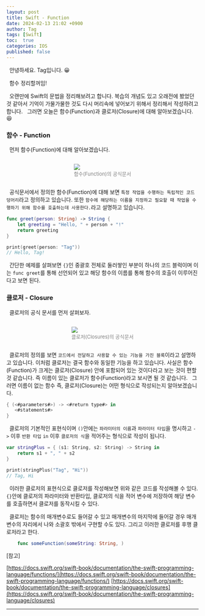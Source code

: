 ```yaml
---
layout: post
title: Swift - Function
date: 2024-02-13 21:02 +0900
author: Tag
tags: [Swift]
toc:  true
categories: IOS
published: false
---
```

&nbsp; 안녕하세요. Tag입니다. 😀

&nbsp; 함수 정리할꺼임!

&nbsp; 오랜만에 Swift의 문법을 정리해보려고 합니다. 복습의 개념도 있고 오래전에 봤었던 것 같아서 기억이 가물가물한 것도 다시 머리속에 넣어보기 위해서 정리해서 작성하려고 합니다.
&nbsp;  그러면 오늘은 함수(Function)과 클로저(Closure)에 대해 알아보겠습니다. 😆

### 함수 - Function

&nbsp; 먼저 함수(Function)에 대해 알아보겠습니다.

<div style="display: flex; justify-content: center; align-items: center;">
    <figure>
        <img src="https://onedrive.live.com/embed?resid=1C2ED43779C10D71%21372&authkey=%21AAHSrlFSkzPSM3k&width=948&height=226" width="max" height="max" style="margin-right: 10px;">
        <figcaption style="text-align: center;"><font size="2em" color="gray"> 함수(Function)의 공식문서 </font></figcaption>
    </figure>        
</div>

&nbsp; 공식문서에서 정의한 함수(Function)에 대해 보면 `특정 작업을 수행하는 독립적인 코드 덩어리`라고 정의하고 있습니다. 또한 `함수에 해당하는 이름을 지정하고 필요할 때 작업을 수행하기 위해 함수를 호출하는데 사용한다.`라고 설명하고 있습니다.

```swift
func greet(person: String) -> String {
    let greeting = "Hello, " + person + "!"
    return greeting
}

print(greet(person: "Tag"))
// Hello, Tag!
```
&nbsp; 간단한 예제를 살펴보면 `{}`인 중괄호 전체로 둘러쌓인 부분이 하나의 코드 블럭이며 이는 `func greet`를 통해 선언되어 있고 해당 함수의 이름를 통해 함수의 호출이 이루어진다고 보면 된다.

### 클로저 - Closure

&nbsp; 클로저의 공식 문서를 먼저 살펴보자.

<div style="display: flex; justify-content: center; align-items: center;">
    <figure>
        <img src="https://onedrive.live.com/embed?resid=1C2ED43779C10D71%21373&authkey=%21AGY-Pl4E47aTDTA&width=939&height=326" width="max" height="max" style="margin-right: 10px;">
        <figcaption style="text-align: center;"><font size="2em" color="gray"> 클로저(Closures)의 공식문서 </font></figcaption>
    </figure>        
</div>

&nbsp; 클로저의 정의를 보면 `코드에서 전달하고 사용할 수 있는 기능을 가진 블록`이라고 설명하고 있습니다. 이처럼 클로저는 결국 함수와 동일한 기능을 하고 있습니다. 사실은 함수(Function)가 크게는 클로저(Closure) 안에 포함되어 있는 것이다라고 보는 것이 편할 것 같습니다. 즉 이름이 있는 클로저가 함수(Function)라고 보시면 될 것 같습니다.
&nbsp; 그러면 이름이 없는 함수 즉, 클로저(Closure)는 어떤 형식으로 작성되는지 알아보겠습니다.

```swift
{ (<#parameters#>) -> <#return type#> in
   <#statements#>
}
```

&nbsp; 클로저의 기본적인 표현식이며 `()`안에는 `파라미터의 이름`과 `파라미터 타입`을 명시하고 `->` 이후 `반환 타입` `in` 이후 `클로저의 식`을 적어주는 형식으로 작성이 됩니다.

```swift
var stringPlus = { (s1: String, s2: String) -> String in
    return s1 + ", " + s2
}

print(stringPlus("Tag", "Hi"))
// Tag, Hi
```
&nbsp; 이러한 클로저의 표현식으로 클로저를 작성해보면 위와 같은 코드를 작성해볼 수 있다. `{}`안에 클로저의 파라미터와 반환타입, 클로저의 식을 적어 변수에 저장하여 해당 변수를 호출하면서 클로저를 동작시킬 수 있다.

&nbsp; 클로저는 함수의 매개변수로도 들어갈 수 있고 매개변수의 마지막에 들어갈 경우 매개변수의 자리에서 나와 소괄호 밖에서 구현할 수도 있다. 그리고 이러한 클로저를 후행 클로저라고 한다.

```swift
    func someFunction(someString: String, )
```


[참고]

[https://docs.swift.org/swift-book/documentation/the-swift-programming-language/functions/](https://docs.swift.org/swift-book/documentation/the-swift-programming-language/functions/)
[https://docs.swift.org/swift-book/documentation/the-swift-programming-language/closures](https://docs.swift.org/swift-book/documentation/the-swift-programming-language/closures)

-----
